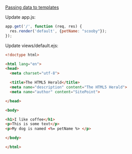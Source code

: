 [Passing data to templates](https://youtu.be/Zao1BWC-RWo?t=48m)

Update app.js:

```javascript
app.get('/', function (req, res) {
  res.render('default', {petName: "scooby"});
});
```

Update views/default.ejs:

```html
<!doctype html>

<html lang="en">
<head>
  <meta charset="utf-8">

  <title>The HTML5 Herald</title>
  <meta name="description" content="The HTML5 Herald">
  <meta name="author" content="SitePoint">

</head>

<body>

<h1>I like coffee</h1>
<p>This is some text</p>
<p>My dog is named <%= petName %> </p>

</body>

</html>
```
